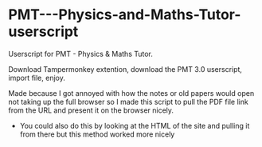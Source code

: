 # PMT---Physics-and-Maths-Tutor-userscript

Userscript for PMT - Physics & Maths Tutor.

Download Tampermonkey extention, download the PMT 3.0 userscript, import file, enjoy.

Made because I got annoyed with how the notes or old papers would open not taking up the full browser so I made this script to pull the PDF file link from the URL and present it on the browser nicely.


+ You could also do this by looking at the HTML of the site and pulling it from there but this method worked more nicely
